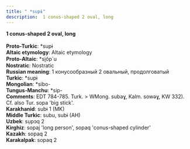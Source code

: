 ```yaml
---
title: " *supɨ"
description:  1 conus-shaped 2 oval, long
---
```

<p data-pagefind-weight="0.5">
<strong> 1 conus-shaped 2 oval, long</strong><br><br>
<strong>Proto-Turkic</strong>:  *supɨ<br>
<strong>Altaic etymology</strong>:  Altaic etymology<br>
<strong> Proto-Altaic</strong>:  *si̯ŏp`u<br>
<strong>Nostratic</strong>:  Nostratic<br>
<strong>Russian meaning</strong>:  1 конусообразный 2 овальный, продолговатый<br>
<strong>Turkic</strong>:  *supɨ<br>
<strong>Mongolian</strong>:  *sibo-<br>
<strong>Tungus-Manchu</strong>:  *sip-<br>
<strong>Comments</strong>:  EDT 784-785. Turk. > WMong. subaɣ, Kalm. sowǝɣ, KW 332). Cf. also Tur. sopa 'big stick'.<br>
<strong>Karakhanid</strong>:  subɨ 1 (MK)<br>
<strong>Middle Turkic</strong>:  subu, subɨ (AH)<br>
<strong>Uzbek</strong>:  sụpɔq 2<br>
<strong>Kirghiz</strong>:  sopaj 'long person', sopaq 'conus-shaped cylinder'<br>
<strong>Kazakh</strong>:  sopaq 2<br>
<strong>Karakalpak</strong>:  sopaq 2<br>

</p>
